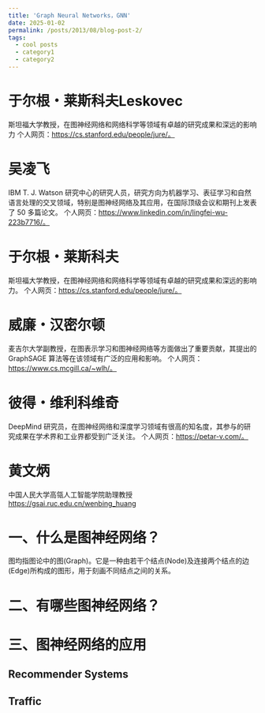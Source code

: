 ```yaml
---
title: 'Graph Neural Networks，GNN'
date: 2025-01-02
permalink: /posts/2013/08/blog-post-2/
tags:
  - cool posts
  - category1
  - category2
---
```

于尔根・莱斯科夫Leskovec
======
斯坦福大学教授，在图神经网络和网络科学等领域有卓越的研究成果和深远的影响力
个人网页：https://cs.stanford.edu/people/jure/。

吴凌飞
======
IBM T. J. Watson 研究中心的研究人员，研究方向为机器学习、表征学习和自然语言处理的交叉领域，特别是图神经网络及其应用，在国际顶级会议和期刊上发表了 50 多篇论文。
个人网页：https://www.linkedin.com/in/lingfei-wu-223b7716/。

于尔根・莱斯科夫
======
斯坦福大学教授，在图神经网络和网络科学等领域有卓越的研究成果和深远的影响力。
个人网页：https://cs.stanford.edu/people/jure/。

威廉・汉密尔顿
======
麦吉尔大学副教授，在图表示学习和图神经网络等方面做出了重要贡献，其提出的 GraphSAGE 算法等在该领域有广泛的应用和影响。
个人网页：https://www.cs.mcgill.ca/~wlh/。

彼得・维利科维奇
======
DeepMind 研究员，在图神经网络和深度学习领域有很高的知名度，其参与的研究成果在学术界和工业界都受到广泛关注。
个人网页：https://petar-v.com/。


黄文炳
======
中国人民大学高瓴人工智能学院助理教授
https://gsai.ruc.edu.cn/wenbing_huang


一、什么是图神经网络？
======
图均指图论中的图(Graph)。它是一种由若干个结点(Node)及连接两个结点的边(Edge)所构成的图形，用于刻画不同结点之间的关系。


二、有哪些图神经网络？
======

三、图神经网络的应用
======

Recommender Systems
------


Traffic
------
